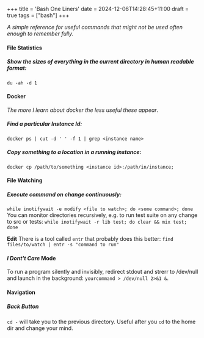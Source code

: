 +++
title = 'Bash One Liners'
date = 2024-12-06T14:28:45+11:00
draft = true
tags = ["bash"]
+++

*A simple reference for useful commands that might not be used often enough to remember fully.*


#### File Statistics

##### Show the sizes of everything in the current directory in human readable format:
`du -ah -d 1`





#### Docker
*The more I learn about docker the less useful these appear*.

##### Find a particular Instance Id:
`docker ps | cut -d ' ' -f 1 | grep <instance name>`

##### Copy something to a location in a running instance:
`docker cp /path/to/something <instance id>:/path/in/instance;`





#### File Watching

##### Execute command on change continuously:
`while inotifywait -e modify <file to watch>; do <some command>; done`
You can monitor directories recursively, e.g. to run test suite on 
any change to src or tests: 
`while inotifywait -r lib test; do clear && mix test; done`


**Edit** There is a tool called `entr` that probably does this better:
`find files/to/watch | entr -s "command to run"`



#### *I Dont't Care* Mode
To run a program silently and invisibly, redirect stdout and strerr to 
/dev/null and launch in the background:
`yourcommand > /dev/null 2>&1 &`.


#### Navigation

##### Back Button
`cd -` will take you to the previous directory. Useful after you `cd` to the 
home dir and change your mind.
